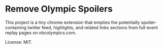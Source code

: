 # Remove Olympic Spoilers

This project is a tiny chrome extension that empties the potentially spoiler-containing twitter feed, highlights, and related links sections from full event replay pages on nbcolympics.com.

License: MIT.
